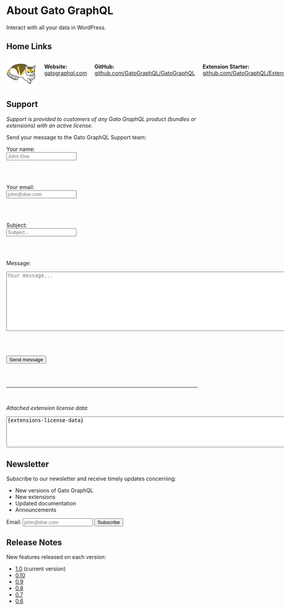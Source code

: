 # About Gato GraphQL

Interact with all your data in WordPress.

## Home Links

<div style="display: flex; gap: 10px; margin-top: 10px;">

<img src="../../../assets/img/logos/GatoGraphQL-logo-suki.png" style="height: 80px;">

<p markdown=1>

**Website:** [gatographql.com](https://gatographql.com)

<br/>

**GitHub:** [github.com/GatoGraphQL/GatoGraphQL](https://github.com/GatoGraphQL/GatoGraphQL)

<br/>

**Extension Starter:** [github.com/GatoGraphQL/ExtensionStarter](https://github.com/GatoGraphQL/ExtensionStarter)

</p>

</div>

## Support

<div class="hide-for-customers" markdown=1>

_Support is provided to customers of any Gato GraphQL product (bundles or extensions) with an active license._

</div>

<div class="show-for-customers" markdown=1>

Send your message to the Gato GraphQL Support team:

<form action="https://gatographql.com/support/success" method="POST" name="support" target="_blank">
  <input type="hidden" name="form-name" value="support" />

  <label for="field-name">Your name:</label>
  <br/>
  <input
    type="text"
    name="name"
    id="field-name"
    required=""
    aria-required="true"
    placeholder="John Doe"
    autocomplete="name"
    autocorrect="off"
    autocapitalize="none"
  />

  <br/><br/>

  <label for="field-email">Your email:</label>
  <br/>
  <input
    type="email"
    name="email"
    id="field-email"
    required=""
    aria-required="true"
    placeholder="john@doe.com"
    autocomplete="email"
  />

  <br/><br/>

  <label for="field-subject">Subject:</label>
  <br/>
  <input
    type="text"
    name="subject"
    id="field-subject"
    required=""
    aria-required="true"
    placeholder="Subject..."
    autocorrect="off"
    autocapitalize="none"
    spellcheck="true"
    data-remove-prefix="true"
  />

  <br/><br/>

  <label for="field-message">Message:</label>
  <br/>
  <textarea
    id="field-message"
    name="message"
    rows="10"
    cols="100"
    placeholder="Your message..."
    required=""
    aria-required="true"
    spellcheck="true"
    autocapitalize="sentences"
  ></textarea>
  
  <br/><br/>

  <button type="submit" class="button">
    Send message
  </button>

  <br/><br/><hr/><br/>

  <label for="field-domain"><em>Attached extension license data</em>:</label>
  <br/>
  <textarea
    id="field-extensions-license-data"
    name="extensions-license-data"
    rows="5"
    cols="100"
    required=""
    aria-required="true"
    readonly
  >{extensions-license-data}</textarea>
</form>

</div>

## Newsletter

Subscribe to our newsletter and receive timely updates concerning:

- New versions of Gato GraphQL
- New extensions
- Updated documentation
- Announcements

<form action="https://shop.gatographql.com/email-subscribe/external" method="POST" target="_blank">
  <label for="field-email">Email:</label>
  <input type="email" name="email" id="field-email" required="" aria-required="true" placeholder="john@doe.com" autocomplete="email">
  <button type="submit" class="button">Subscribe</button>
</form>

## Release Notes

New features released on each version:

- [1.0](../../release-notes/1.0/en.md) (current version)
- [0.10](../../release-notes/0.10/en.md)
- [0.9](../../release-notes/0.9/en.md)
- [0.8](../../release-notes/0.8/en.md)
- [0.7](../../release-notes/0.7/en.md)
- [0.6](../../release-notes/0.6/en.md)
